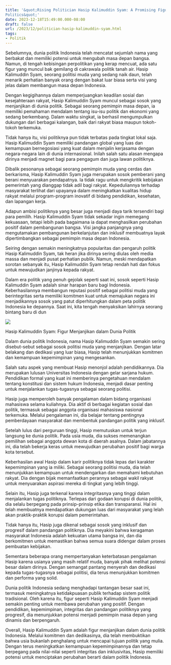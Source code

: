```yaml
---
title: '&quot;Rising Politician Hasip Kalimuddin Syam: A Promising Figure in
Politics&quot;'
date: 2023-12-18T15:49:00.000-08:00
draft: false
url: /2023/12/politician-hasip-kalimuddin-syam.html
tags: 
- Politik
---
```


  

Sebelumnya, dunia politik Indonesia telah mencatat sejumlah nama yang berbakat dan memiliki potensi untuk mengubah masa depan bangsa. Namun, di tengah kebisingan perpolitikan yang kerap mencuat, ada satu figur yang muncul bak gemilang di cakrawala politik tanah air. Hasip Kalimuddin Syam, seorang politisi muda yang sedang naik daun, telah menarik perhatian banyak orang dengan bakat luar biasa serta visi yang jelas dalam membangun masa depan Indonesia.

  

Dengan kegigihannya dalam memperjuangkan keadilan sosial dan kesejahteraan rakyat, Hasip Kalimuddin Syam muncul sebagai sosok yang menjanjikan di dunia politik. Sebagai seorang pemimpin masa depan, ia memiliki pemahaman mendalam tentang isu-isu politik dan ekonomi yang sedang berkembang. Dalam waktu singkat, ia berhasil mengumpulkan dukungan dari berbagai kalangan, baik dari rakyat biasa maupun tokoh-tokoh terkemuka.

  

Tidak hanya itu, visi politiknya pun tidak terbatas pada tingkat lokal saja. Hasip Kalimuddin Syam memiliki pandangan global yang luas dan kemampuan bernegosiasi yang kuat dalam menjalin kerjasama dengan negara-negara lain di dunia internasional. Inilah salah satu alasan mengapa dirinya menjadi magnet bagi para pengagum dan juga lawan politiknya.

  

Dibalik pesonanya sebagai seorang pemimpin muda yang cerdas dan berkarisma, Hasip Kalimuddin Syam juga merupakan sosok pemberani yang berani menyuarakan pendapatnya. Ia tidak ragu untuk mengkritik kebijakan pemerintah yang dianggap tidak adil bagi rakyat. Kepeduliannya terhadap masyarakat terlihat dari upayanya dalam meningkatkan kualitas hidup rakyat melalui program-program inovatif di bidang pendidikan, kesehatan, dan lapangan kerja.

  

Adapun ambisi politiknya yang besar juga menjadi daya tarik tersendiri bagi para pemilih. Hasip Kalimuddin Syam tidak sekadar ingin memegang kekuasaan, tetapi lebih pada bagaimana ia dapat menghasilkan perubahan positif dalam pembangunan bangsa. Visi jangka panjangnya yang mengutamakan pembangunan berkelanjutan dan inklusif membuatnya layak dipertimbangkan sebagai pemimpin masa depan Indonesia.

  

Seiring dengan semakin meningkatnya popularitas dan pengaruh politik Hasip Kalimuddin Syam, tak heran jika dirinya sering diulas oleh media massa dan menjadi pusat perhatian publik. Namun, meski mendapatkan sorotan sebanyak itu, Hasip Kalimuddin Syam tetap rendah hati dan fokus untuk mewujudkan janjinya kepada rakyat.

  

Dalam era politik yang penuh gejolak seperti saat ini, sosok seperti Hasip Kalimuddin Syam adalah sinar harapan baru bagi Indonesia. Keberhasilannya membangun reputasi positif sebagai politisi muda yang berintegritas serta memiliki komitmen kuat untuk memajukan negara ini menjadikannya sosok yang patut diperhitungkan dalam peta politik Indonesia ke depannya. Saat ini, kita tengah menyaksikan lahirnya seorang bintang baru di dun

  

![](https://lintastungkal.com/wp-content/uploads/HASIP-KALIMUDDIN-SYAM.jpg)

  

Hasip Kalimuddin Syam: Figur Menjanjikan dalam Dunia Politik

  

Dalam dunia politik Indonesia, nama Hasip Kalimuddin Syam semakin sering disebut-sebut sebagai sosok politisi muda yang menjanjikan. Dengan latar belakang dan dedikasi yang luar biasa, Hasip telah menunjukkan komitmen dan kemampuan kepemimpinan yang mengesankan.

  

Salah satu aspek yang membuat Hasip menonjol adalah pendidikannya. Dia merupakan lulusan Universitas Indonesia dengan gelar sarjana hukum. Pendidikan formal yang kuat ini memberinya pengetahuan mendalam tentang konstitusi dan sistem hukum Indonesia, menjadi dasar penting untuk menjalankan tugas-tugasnya sebagai seorang politisi.

  

Hasip juga memperoleh banyak pengalaman dalam bidang organisasi mahasiswa selama kuliahnya. Dia aktif di berbagai kegiatan sosial dan politik, termasuk sebagai anggota organisasi mahasiswa nasional terkemuka. Melalui pengalaman ini, dia belajar tentang pentingnya pemberdayaan masyarakat dan membentuk pandangan politik yang inklusif.

  

Setelah lulus dari perguruan tinggi, Hasip memutuskan untuk terjun langsung ke dunia politik. Pada usia muda, dia sukses memenangkan pemilihan sebagai anggota dewan kota di daerah asalnya. Dalam jabatannya ini, dia telah bekerja keras untuk mewujudkan perubahan positif bagi warga kota tersebut.

  

Keberhasilan awal Hasip dalam karir politiknya tidak lepas dari karakter kepemimpinan yang ia miliki. Sebagai seorang politisi muda, dia telah menunjukkan kemampuan untuk mendengarkan dan memahami kebutuhan rakyat. Dia dengan bijak memanfaatkan perannya sebagai wakil rakyat untuk menyuarakan aspirasi mereka di tingkat yang lebih tinggi.

  

Selain itu, Hasip juga terkenal karena integritasnya yang tinggi dalam menjalankan tugas politiknya. Terlepas dari godaan korupsi di dunia politik, dia selalu berpegang pada prinsip-prinsip etika dan transparansi. Hal ini telah membuatnya mendapatkan dukungan luas dari masyarakat yang lelah akan praktik-praktik korupsi dalam pemerintahan.

  

Tidak hanya itu, Hasip juga dikenal sebagai sosok yang inklusif dan progresif dalam pandangan politiknya. Dia meyakini bahwa keragaman masyarakat Indonesia adalah kekuatan utama bangsa ini, dan dia berkomitmen untuk memastikan bahwa semua suara didengar dalam proses pembuatan kebijakan.

  

Sementara beberapa orang mempertanyakan keterbatasan pengalaman Hasip karena usianya yang masih relatif muda, banyak pihak melihat potensi besar dalam dirinya. Dengan semangat pantang menyerah dan dedikasi kepada tugas-tugasnya sebagai politisi, dia terus menunjukkan komitmen dan performa yang solid.

  

Dunia politik Indonesia sedang menghadapi tantangan besar saat ini, termasuk meningkatnya ketidakpuasan publik terhadap sistem politik tradisional. Oleh karena itu, figur seperti Hasip Kalimuddin Syam menjadi semakin penting untuk membawa perubahan yang positif. Dengan pendidikan, kepemimpinan, integritas dan pandangan politiknya yang progresif, dia menunjukkan potensi menjadi pemimpin masa depan yang dinamis dan berpengaruh.

  

Overall, Hasip Kalimuddin Syam adalah figur menjanjikan dalam dunia politik Indonesia. Melalui komitmen dan dedikasinya, dia telah membuktikan bahwa usia bukanlah penghalang untuk mencapai tujuan politik yang mulia. Dengan terus meningkatkan kemampuan kepemimpinannya dan tetap berpegang pada nilai-nilai seperti integritas dan inklusivitas, Hasip memiliki potensi untuk menciptakan perubahan berarti dalam politik Indonesia.